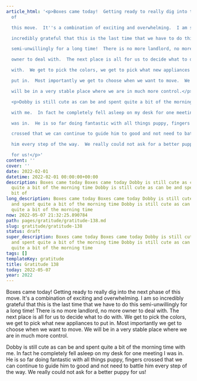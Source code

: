 ```yaml
---
article_html: '<p>Boxes came today!  Getting ready to really dig into the next phase
  of

  this move.  It''s a combination of exciting and overwhelming.  I am so

  incredibly grateful that this is the last time that we have to do this

  semi-unwillingly for a long time!  There is no more landlord, no more

  owner to deal with.  The next place is all for us to decide what to do

  with.  We get to pick the colors, we get to pick what new appliances to

  put in.  Most importantly we get to choose when we want to move.  We

  will be in a very stable place where we are in much more control.</p>

  <p>Dobby is still cute as can be and spent quite a bit of the morning time

  with me.  In fact he completely fell asleep on my desk for one meeting I

  was in.  He is so far doing fantastic with all things puppy, fingers

  crossed that we can continue to guide him to good and not need to battle

  him every step of the way.  We really could not ask for a better puppy

  for us!</p>'
content: ''
cover: ''
date: 2022-02-01
datetime: 2022-02-01 00:00:00+00:00
description: Boxes came today Boxes came today Dobby is still cute as can be and spent
  quite a bit of the morning time Dobby is still cute as can be and spent quite a
  bit of
long_description: Boxes came today Boxes came today Dobby is still cute as can be
  and spent quite a bit of the morning time Dobby is still cute as can be and spent
  quite a bit of the morning time
now: 2022-05-07 21:32:25.890784
path: pages/gratitude/gratitude-138.md
slug: gratitude/gratitude-138
status: draft
super_description: Boxes came today Boxes came today Dobby is still cute as can be
  and spent quite a bit of the morning time Dobby is still cute as can be and spent
  quite a bit of the morning time
tags: []
templateKey: gratitude
title: Gratitude 138
today: 2022-05-07
year: 2022
---
```


Boxes came today!  Getting ready to really dig into the next phase of
this move.  It's a combination of exciting and overwhelming.  I am so
incredibly grateful that this is the last time that we have to do this
semi-unwillingly for a long time!  There is no more landlord, no more
owner to deal with.  The next place is all for us to decide what to do
with.  We get to pick the colors, we get to pick what new appliances to
put in.  Most importantly we get to choose when we want to move.  We
will be in a very stable place where we are in much more control.

Dobby is still cute as can be and spent quite a bit of the morning time
with me.  In fact he completely fell asleep on my desk for one meeting I
was in.  He is so far doing fantastic with all things puppy, fingers
crossed that we can continue to guide him to good and not need to battle
him every step of the way.  We really could not ask for a better puppy
for us!